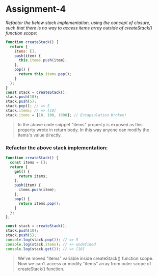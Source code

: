 # Assignment-4

*Refactor the below stack implementation, using the concept of closure, such that there is no way to access items array outside of createStack() function scope:*

```javascript
function createStack() {
  return {
    items: [],
    push(item) {
      this.items.push(item);
    },
    pop() {
      return this.items.pop();
    }
  };
}
const stack = createStack();
stack.push(10);
stack.push(5);
stack.pop(); // => 5
stack.items; // => [10]
stack.items = [10, 100, 1000]; // Encapsulation broken!
```

> In the above code snippet "items" property is exposed as this property wrote in return body. In this way anyone can modify the items's value directly.

### Refactor the above stack implementation:

```javascript
function createStack() {
  const items = [];
  return {
    get() {
      return items;
    },
    push(item) {
      items.push(item);
    },
    pop() {
      return items.pop();
    }
  };
};

const stack = createStack();
stack.push(10);
stack.push(5);
console.log(stack.pop()); // => 5
console.log(stack.items); // => undefined
console.log(stack.get()); // => [10]
```

> We've moved "items" variable inside createStack() function scope. Now we can't access or modify "items" array from outer scope of createStack() function.